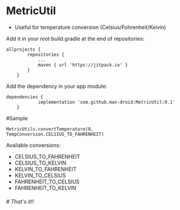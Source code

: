 # MetricUtil
- Useful for temperature conversion (Celsius/Fohrenheit/Kelvin)


Add it in your root build.gradle at the end of repositories:
```
allprojects {
		repositories {
			...
			maven { url 'https://jitpack.io' }
		}
	}
```
Add the dependency in your app module:
```
dependencies {
	        implementation 'com.github.man-droid:MetricUtil:0.1'
	}
```
#Sample

```
MetricUtils.convertTemperature(0,  TempConversion.CELSIUS_TO_FAHRENHEIT)
```
Available conversions:
- CELSIUS_TO_FAHRENHEIT
- CELSIUS_TO_KELVIN
- KELVIN_TO_FAHRENHEIT
- KELVIN_TO_CELSIUS
- FAHRENHEIT_TO_CELSIUS
- FAHRENHEIT_TO_KELVIN

###### # That's it!! 
